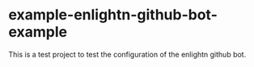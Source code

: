 # example-enlightn-github-bot-example

This is a test project to test the configuration of the enlightn github bot.